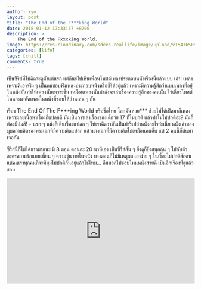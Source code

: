 ```yaml
---
author: kyo
layout: post
title: "The End of the F***king World"
date: 2018-01-12 17:33:57 +0700
description: >
    The End of the Fxxxking World.
image: https://res.cloudinary.com/sdees-reallife/image/upload/v1547650548/the_end_of.jpg
categories: [life]
tags: [chill]
comments: true
---
```

เป็นซีรีส์ที่ไม่คิดจะดูตั้งแต่เเรก แต่ก็นะไปเห็นเพื่อนโพสต์เพลงประกอบหนังเรื่องนี้แล้วแบบ เอ้า! เพลงเพราะดีเอาจริง ๆ เป็นคนชอบฟังเพลงประกอบหนังหรือซีรีส์อยู่แล้ว เพราะมีความรู้สึกว่าแบบเพลงที่อยู่ในหนังมันทำให้เพลงนั้นเพราะขึ้น เหมือนเพลงนั้นกำลังจะเล่าเรื่องความรู้สึกของคนนั้น ไว้เดี๋ยวโพสต์ไหนจะมาคัดเพลงในหนังที่ชอบให้อ่านเล่น ๆ กัน

เรื่อง The End Of The F&#42;&#42;&#42;ing World หรือชื่อไทย โลกมันห่วย&#42;&#42;&#42; ช่วยไม่ได้เปิดมาก็เพลงเพราะเลยเนื้อหาเรื่องก็แปลกดี มันเป็นการเล่าเรื่องของเด็กวัย 17 ที่ไม่ปกติ แล้วทำไมไม่ปกติอะ? มันก็ต้องมีปมสิ! ‣ แรก ๆ หนังก็เดินเรื่องเเปลก ๆ ให้เราคิดว่ามันเป็นบ้ารึเปล่าหนังอะไรว่ะเนี่ย หนังเล่ามองมุมความคิดของพระเอกที่มีความคิดแปลก แล้วนางเอกที่มีความคิดไม่เหมือนคนอื่น แต่ 2 คนนี้ก็ดันมาเจอกัน

ซีรีส์นี้ก็ไม่ได้ยาวมากนะ มี 8 ตอน ตอนละ 20 นาทีเอง เป็นซีรีส์สั้น ๆ ยิ่งดูก็ยิ่งสนุกลุ้น ๆ ไปกับตัวละครความรักแบบเพี้ยน ๆ ความวุ่นวายในหนัง บางตอนก็ไม่มีเหตุผล เอาง่าย ๆ ในเรื่องไม่ปกติสักคน แต่คนเราทุกคนก็จะมีมุมไม่ปกติกันอยู่แล้วใช่ไหม...  ลืมบอกไปชอบโทนหนังสวยดี เป็นอีกเรื่องที่ดูแล้วชอบ

<div style="position:relative;width:100%;height:0;padding-bottom:56.25%;">
<iframe style="width:100%;height:100%;position:absolute;top:0;left:0;" src="https://www.youtube.com/embed/ScPR8sJYq7o" frameborder="0" allow="autoplay; encrypted-media" allowfullscreen>
</iframe>
</div>
